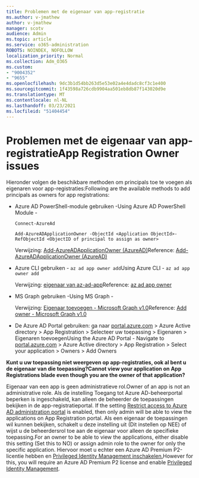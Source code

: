 ```yaml
---
title: Problemen met de eigenaar van app-registratie
ms.author: v-jmathew
author: v-jmathew
manager: scotv
audience: Admin
ms.topic: article
ms.service: o365-administration
ROBOTS: NOINDEX, NOFOLLOW
localization_priority: Normal
ms.collection: Adm_O365
ms.custom:
- "9004352"
- "9655"
ms.openlocfilehash: 9dc3b1d54bb263d5e53e02a4e4dadc8cf3c1e400
ms.sourcegitcommit: 1f43598a726cdb9904aa501eb8db87f143020d9e
ms.translationtype: MT
ms.contentlocale: nl-NL
ms.lasthandoff: 03/23/2021
ms.locfileid: "51404454"
---
```

# <a name="app-registration-owner-issues"></a><span data-ttu-id="36625-102">Problemen met de eigenaar van app-registratie</span><span class="sxs-lookup"><span data-stu-id="36625-102">App Registration Owner issues</span></span>

<span data-ttu-id="36625-103">Hieronder volgen de beschikbare methoden om principals toe te voegen als eigenaren voor app-registraties:</span><span class="sxs-lookup"><span data-stu-id="36625-103">Following are the available methods to add principals as owners for app registrations:</span></span>

- <span data-ttu-id="36625-104">Azure AD PowerShell-module gebruiken -</span><span class="sxs-lookup"><span data-stu-id="36625-104">Using Azure AD PowerShell Module -</span></span>

    `Connect-AzureAd`

    `Add-AzureADApplicationOwner -ObjectId <Application ObjectId>-RefObjectId <ObjectID of principal to assign as owner>`

    <span data-ttu-id="36625-105">Verwijzing: [Add-AzureADApplicationOwner (AzureAD)](https://docs.microsoft.com/powershell/module/azuread/add-azureadapplicationowner)</span><span class="sxs-lookup"><span data-stu-id="36625-105">Reference: [Add-AzureADApplicationOwner (AzureAD)](https://docs.microsoft.com/powershell/module/azuread/add-azureadapplicationowner)</span></span>
- <span data-ttu-id="36625-106">Azure CLI gebruiken - `az ad app owner add`</span><span class="sxs-lookup"><span data-stu-id="36625-106">Using Azure CLI - `az ad app owner add`</span></span>

    <span data-ttu-id="36625-107">Verwijzing: [eigenaar van az-ad-app](https://docs.microsoft.com/cli/azure/ad/app/owner)</span><span class="sxs-lookup"><span data-stu-id="36625-107">Reference: [az ad app owner](https://docs.microsoft.com/cli/azure/ad/app/owner)</span></span>
- <span data-ttu-id="36625-108">MS Graph gebruiken -</span><span class="sxs-lookup"><span data-stu-id="36625-108">Using MS Graph -</span></span>

    <span data-ttu-id="36625-109">Verwijzing: [Eigenaar toevoegen - Microsoft Graph v1.0](https://docs.microsoft.com/graph/api/application-post-owners)</span><span class="sxs-lookup"><span data-stu-id="36625-109">Reference: [Add owner - Microsoft Graph v1.0](https://docs.microsoft.com/graph/api/application-post-owners)</span></span>
- <span data-ttu-id="36625-110">De Azure AD Portal gebruiken: ga naar [portal.azure.com](https://portal.azure.com/) > Azure Active directory > App Registration > Selecteer uw toepassing > Eigenaren > Eigenaren toevoegen</span><span class="sxs-lookup"><span data-stu-id="36625-110">Using the Azure AD Portal - Navigate to [portal.azure.com](https://portal.azure.com/) > Azure Active directory > App Registration > Select your application > Owners > Add Owners</span></span>

<span data-ttu-id="36625-111">**Kunt u uw toepassing niet weergeven op app-registraties, ook al bent u de eigenaar van die toepassing?**</span><span class="sxs-lookup"><span data-stu-id="36625-111">**Cannot view your application on App Registrations blade even though you are the owner of that application?**</span></span>

<span data-ttu-id="36625-112">Eigenaar van een app is geen administratieve rol.</span><span class="sxs-lookup"><span data-stu-id="36625-112">Owner of an app is not an administrative role.</span></span> <span data-ttu-id="36625-113">Als de instelling Toegang tot Azure AD-beheerportal beperken is ingeschakeld, kan alleen de beheerder de toepassingen bekijken in de app-registratieportal. [](https://docs.microsoft.com/azure/active-directory/fundamentals/users-default-permissions)</span><span class="sxs-lookup"><span data-stu-id="36625-113">If the setting [Restrict access to Azure AD administration portal](https://docs.microsoft.com/azure/active-directory/fundamentals/users-default-permissions) is enabled, then only admin will be able to view the applications on App Registration portal.</span></span> <span data-ttu-id="36625-114">Als een eigenaar de toepassingen wil kunnen bekijken, schakelt u deze instelling uit (Dit instellen op NEE) of wijst u de beheerdersrol toe aan de eigenaar voor alleen de specifieke toepassing.</span><span class="sxs-lookup"><span data-stu-id="36625-114">For an owner to be able to view the applications, either disable this setting (Set this to NO) or assign admin role to the owner for only the specific application.</span></span> <span data-ttu-id="36625-115">Hiervoor moet u echter een Azure AD Premium P2-licentie hebben en [Privileged Identity Management inschakelen.](https://docs.microsoft.com/azure/active-directory/privileged-identity-management/pim-configure)</span><span class="sxs-lookup"><span data-stu-id="36625-115">However for this, you will require an Azure AD Premium P2 license and enable [Privileged Identity Management](https://docs.microsoft.com/azure/active-directory/privileged-identity-management/pim-configure).</span></span>
